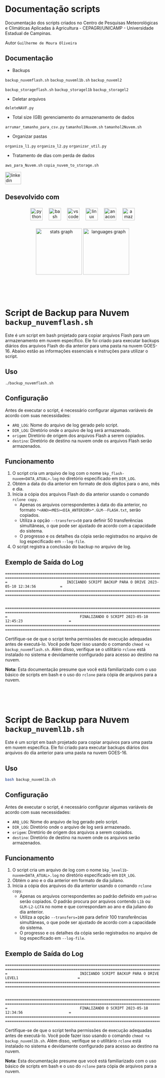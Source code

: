 <p align="left"></p>

###

<h2 align="left"></h2>


# Documentação scripts

Documentação dos scripts criados no Centro de Pesquisas Meteorológicas e Climáticas Aplicadas à Agricultura - CEPAGRI/UNICAMP - Universidade Estadual de Campinas.

Autor `Guilherme de Moura Oliveira`


## Documentação

- Backups


`backup_nuvemflash.sh`
`backup_nuveml1b.sh`
`backup_nuveml2`

`backup_storageflash.sh`
`backup_storagel1b`
`backup_storagel2`


- Deletar arquivos

`deleteNAVF.py`

- Total size (GB) gerenciamento do armazenamento de dados

`arrumar_tamanho_para_csv.py`
`tamanhol1Nuvem.sh`
`tamanhol2Nuvem.sh`

- Organizar pastas

`organiza_l1.py`
`organiza_l2.py`
`organizar_util.py`

- Tratamento de dias com perda de dados

`aws_para_Nuvem.sh`
`copia_nuvem_to_storage.sh`




<div align="left">
<a href="default.asp">
  <img src="https://raw.githubusercontent.com/maurodesouza/profile-readme-generator/master/src/assets/icons/social/linkedin/default.svg" width="52" height="40" alt="linkedin logo"  />
</a>
</div>

###

<h2 align="left">Desevolvido com</h2>

###

<div align="center">
  <img src="https://cdn.jsdelivr.net/gh/devicons/devicon/icons/python/python-original.svg" height="40" alt="python logo"  />
  <img width="12" />
  <img src="https://cdn.jsdelivr.net/gh/devicons/devicon/icons/bash/bash-original.svg" height="40" alt="bash logo"  />
  <img width="12" />
  <img src="https://cdn.jsdelivr.net/gh/devicons/devicon/icons/vscode/vscode-original.svg" height="40" alt="vscode logo"  />
  <img width="12" />
  <img src="https://cdn.jsdelivr.net/gh/devicons/devicon/icons/linux/linux-original.svg" height="40" alt="linux logo"  />
  <img width="12" />
  <img src="https://cdn.jsdelivr.net/gh/devicons/devicon/icons/anaconda/anaconda-original.svg" height="40" alt="anaconda logo"  />
  <img width="12" />
  <img src="https://cdn.jsdelivr.net/gh/devicons/devicon/icons/amazonwebservices/amazonwebservices-original.svg" height="40" alt="amazonwebservices logo"  />
</div>

###

<div align="center">
  <img src="https://github-readme-stats.vercel.app/api?username=guimouraO1&hide_title=false&hide_rank=false&show_icons=true&include_all_commits=true&count_private=true&disable_animations=false&theme=dracula&locale=en&hide_border=false&order=1" height="150" alt="stats graph"  />
  <img src="https://github-readme-stats.vercel.app/api/top-langs?username=guimouraO1&locale=en&hide_title=false&layout=compact&card_width=320&langs_count=5&theme=dracula&hide_border=false&order=2" height="150" alt="languages graph"  />
</div>

<br><br><br>


# Script de Backup para Nuvem `backup_nuvemflash.sh`

Este é um script em bash projetado para copiar arquivos Flash para um armazenamento em nuvem específico. Ele foi criado para executar backups diários dos arquivos Flash do dia anterior para uma pasta na nuvem GOES-16. Abaixo estão as informações essenciais e instruções para utilizar o script.

## Uso
```
./backup_nuvemflash.sh
```

## Configuração
Antes de executar o script, é necessário configurar algumas variáveis de acordo com suas necessidades:

- `ARQ_LOG`: Nome do arquivo de log gerado pelo script.
- `DIR_LOG`: Diretório onde o arquivo de log será armazenado.
- `origem`: Diretório de origem dos arquivos Flash a serem copiados.
- `destino`: Diretório de destino na nuvem onde os arquivos Flash serão armazenados.

## Funcionamento
1. O script cria um arquivo de log com o nome `bkp_flash-nuvem<DATA_ATUAL>.log` no diretório especificado em `DIR_LOG`.
2. Obtém a data do dia anterior em formato de dois dígitos para o ano, mês e dia.
3. Inicia a cópia dos arquivos Flash do dia anterior usando o comando `rclone copy`.
   - Apenas os arquivos correspondentes à data do dia anterior, no formato `*<ANO><MES><DIA_ANTERIOR>*.GLM--FLASH.txt`, serão copiados.
   - Utiliza a opção `--transfers=50` para definir 50 transferências simultâneas, o que pode ser ajustado de acordo com a capacidade do sistema.
   - O progresso e os detalhes da cópia serão registrados no arquivo de log especificado em `--log-file`.
4. O script registra a conclusão do backup no arquivo de log.

## Exemplo de Saída do Log
```
=========================================================================================================
=========================================================================================================
=                           INICIANDO SCRIPT BACKUP PARA O DRIVE 2023-05-10 12:34:56           =
=========================================================================================================
=========================================================================================================


=========================================================================================================
=========================================================================================================
=                                 FINALIZANDO O SCRIPT 2023-05-10 12:45:23                     =
=========================================================================================================
=========================================================================================================
```

Certifique-se de que o script tenha permissões de execução adequadas antes de executá-lo. Você pode fazer isso usando o comando `chmod +x backup_nuvemflash.sh`. Além disso, verifique se o utilitário `rclone` está instalado no sistema e devidamente configurado para acesso ao destino na nuvem.

**Nota:** Esta documentação presume que você está familiarizado com o uso básico de scripts em bash e o uso do `rclone` para cópia de arquivos para a nuvem.


<br>
<br>
<br>


# Script de Backup para Nuvem `backup_nuveml1b.sh`

Este é um script em bash projetado para copiar arquivos para uma pasta em nuvem específica. Ele foi criado para executar backups diários dos arquivos do dia anterior para uma pasta na nuvem GOES-16.

## Uso
```bash
bash backup_nuveml1b.sh
```

## Configuração
Antes de executar o script, é necessário configurar algumas variáveis de acordo com suas necessidades:

- `ARQ_LOG`: Nome do arquivo de log gerado pelo script.
- `DIR_LOG`: Diretório onde o arquivo de log será armazenado.
- `origem`: Diretório de origem dos arquivos a serem copiados.
- `destino`: Diretório de destino na nuvem onde os arquivos serão armazenados.

## Funcionamento
1. O script cria um arquivo de log com o nome `bkp_level1b-nuvem<DATA_ATUAL>.log` no diretório especificado em `DIR_LOG`.
2. Obtém o ano e o dia anterior em formato de dia juliano.
3. Inicia a cópia dos arquivos do dia anterior usando o comando `rclone copy`.
   - Apenas os arquivos correspondentes ao padrão definido em `padrao` serão copiados. O padrão procura por arquivos contendo `L1b` ou `GLM-L2-LCFA` no nome e que correspondam ao ano e dia juliano do dia anterior.
   - Utiliza a opção `--transfers=100` para definir 100 transferências simultâneas, o que pode ser ajustado de acordo com a capacidade do sistema.
   - O progresso e os detalhes da cópia serão registrados no arquivo de log especificado em `--log-file`.

## Exemplo de Saída do Log
```
=========================================================================================================
=========================================================================================================
=                                 INICIANDO SCRIPT BACKUP PARA O DRIVE LEVEL1                           =
=========================================================================================================
=========================================================================================================


=========================================================================================================
=========================================================================================================
=                                 FINALIZANDO O SCRIPT 2023-05-18 12:34:56                     =
=========================================================================================================
=========================================================================================================
```

Certifique-se de que o script tenha permissões de execução adequadas antes de executá-lo. Você pode fazer isso usando o comando `chmod +x backup_nuveml1b.sh`. Além disso, verifique se o utilitário `rclone` está instalado no sistema e devidamente configurado para acesso ao destino na nuvem.

**Nota:** Esta documentação presume que você está familiarizado com o uso básico de scripts em bash e o uso do `rclone` para cópia de arquivos para a nuvem.

